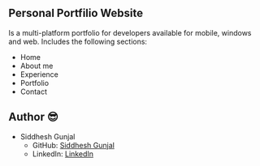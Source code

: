 ## Personal Portfilio Website

Is a multi-platform portfolio for developers available for mobile, windows and web. Includes the following sections:
- Home
- About me
- Experience
- Portfolio
- Contact

## Author :sunglasses:
* Siddhesh Gunjal
  * GitHub: [Siddhesh Gunjal](https://github.com/siddheshgunjal)
  * LinkedIn: [LinkedIn](https://linkedin.com/in/siddheshgunjal)